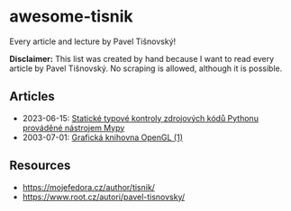 # awesome-tisnik

Every article and lecture by Pavel Tišnovský!

**Disclaimer:** This list was created by hand because I want to read every article by Pavel Tišnovský. No scraping is allowed, although it is possible.

## Articles

- 2023-06-15: [Statické typové kontroly zdrojových kódů Pythonu prováděné nástrojem Mypy](https://www.root.cz/clanky/staticke-typove-kontroly-zdrojovych-kodu-pythonu-provadene-nastrojem-mypy/)
- 2003-07-01: [Grafická knihovna OpenGL (1)](https://www.root.cz/clanky/graficka-knihovna-opengl-1/)

## Resources

- https://mojefedora.cz/author/tisnik/
- https://www.root.cz/autori/pavel-tisnovsky/
